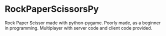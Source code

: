# RockPaperScissorsPy
Rock Paper Scissor made with python-pygame. Poorly made, as a beginner in programming. Multiplayer with server code and client code provided.
